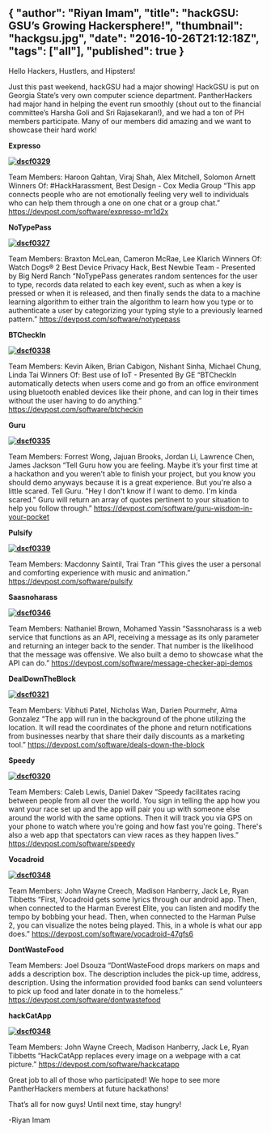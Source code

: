 {
  "author": "Riyan Imam",
  "title": "hackGSU: GSU’s Growing Hackersphere!",
  "thumbnail": "hackgsu.jpg",
  "date": "2016-10-26T21:12:18Z",
  "tags": ["all"],
  "published": true
}
---
Hello Hackers, Hustlers, and Hipsters!

Just this past weekend, hackGSU had a major showing! HackGSU is put on Georgia State’s very own computer science department. PantherHackers had major hand in helping the event run smoothly (shout out to the financial committee’s Harsha Goli and Sri Rajasekaran!), and we had a ton of PH members participate. Many of our members did amazing and we want to showcase their hard work!

**Expresso**

**[![dscf0329](http://pantherhackers.com/wp-content/uploads/2016/10/DSCF0329-300x200.jpg)](http://pantherhackers.com/wp-content/uploads/2016/10/DSCF0329.jpg)**

 Team Members: Haroon Qahtan, Viraj Shah, Alex Mitchell, Solomon Arnett Winners Of: #HackHarassment, Best Design - Cox Media Group “This app connects people who are not emotionally feeling very well to individuals who can help them through a one on one chat or a group chat.”
 <https://devpost.com/software/expresso-mr1d2x>

 **NoTypePass**

 **[![dscf0327](http://pantherhackers.com/wp-content/uploads/2016/10/DSCF0327-300x200.jpg)](http://pantherhackers.com/wp-content/uploads/2016/10/DSCF0327.jpg)**

 Team Members: Braxton McLean, Cameron McRae, Lee Klarich Winners Of: Watch Dogs® 2 Best Device Privacy Hack, Best Newbie Team - Presented by Big Nerd Ranch “NoTypePass generates random sentences for the user to type, records data related to each key event, such as when a key is pressed or when it is released, and then finally sends the data to a machine learning algorithm to either train the algorithm to learn how you type or to authenticate a user by categorizing your typing style to a previously learned pattern.”
 <https://devpost.com/software/notypepass>

 **BTCheckIn**

 **[![dscf0338](http://pantherhackers.com/wp-content/uploads/2016/10/DSCF0338-300x200.jpg)](http://pantherhackers.com/wp-content/uploads/2016/10/DSCF0338.jpg)**

 Team Members: Kevin Aiken, Brian Cabigon, Nishant Sinha, Michael Chung, Linda Tai Winners Of: Best use of IoT - Presented By GE “BTCheckIn automatically detects when users come and go from an office environment using bluetooth enabled devices like their phone, and can log in their times without the user having to do anything.”
 <https://devpost.com/software/btcheckin>

 **Guru**

**[![dscf0335](http://pantherhackers.com/wp-content/uploads/2016/10/DSCF0335-300x200.jpg)](http://pantherhackers.com/wp-content/uploads/2016/10/DSCF0335.jpg)**

 Team Members: Forrest Wong, Jajuan Brooks, Jordan Li, Lawrence Chen, James Jackson “Tell Guru how you are feeling. Maybe it’s your first time at a hackathon and you weren’t able to finish your project, but you know you should demo anyways because it is a great experience. But you're also a little scared. Tell Guru. "Hey I don't know if I want to demo. I'm kinda scared." Guru will return an array of quotes pertinent to your situation to help you follow through.”
 <https://devpost.com/software/guru-wisdom-in-your-pocket>

 **Pulsify**

 **[![dscf0339](http://pantherhackers.com/wp-content/uploads/2016/10/DSCF0339-300x200.jpg)](http://pantherhackers.com/wp-content/uploads/2016/10/DSCF0339.jpg)**

 Team Members: Macdonny Saintil, Trai Tran “This gives the user a personal and comforting experience with music and animation.”
 <https://devpost.com/software/pulsify>

 **Saasnoharass**

**[![dscf0346](http://pantherhackers.com/wp-content/uploads/2016/10/DSCF0346-300x200.jpg)](http://pantherhackers.com/wp-content/uploads/2016/10/DSCF0346.jpg)**

 Team Members: Nathaniel Brown, Mohamed Yassin “Sassnoharass is a web service that functions as an API, receiving a message as its only parameter and returning an integer back to the sender. That number is the likelihood that the message was offensive. We also built a demo to showcase what the API can do.”
 <https://devpost.com/software/message-checker-api-demos>

 **DealDownTheBlock**

 **[![dscf0321](http://pantherhackers.com/wp-content/uploads/2016/10/DSCF0321-300x200.jpg)](http://pantherhackers.com/wp-content/uploads/2016/10/DSCF0321.jpg)**

 Team Members: Vibhuti Patel, Nicholas Wan, Darien Pourmehr, Alma Gonzalez “The app will run in the background of the phone utilizing the location. It will read the coordinates of the phone and return notifications from businesses nearby that share their daily discounts as a marketing tool.”
 <https://devpost.com/software/deals-down-the-block>

 **Speedy**

**[![dscf0320](http://pantherhackers.com/wp-content/uploads/2016/10/DSCF0320-300x200.jpg)](http://pantherhackers.com/wp-content/uploads/2016/10/DSCF0320.jpg)**

 Team Members: Caleb Lewis, Daniel Dakev “Speedy facilitates racing between people from all over the world. You sign in telling the app how you want your race set up and the app will pair you up with someone else around the world with the same options. Then it will track you via GPS on your phone to watch where you're going and how fast you're going. There's also a web app that spectators can view races as they happen lives.”
 <https://devpost.com/software/speedy>

 **Vocadroid**

**[![dscf0348](http://pantherhackers.com/wp-content/uploads/2016/10/DSCF0348-300x200.jpg)](http://pantherhackers.com/wp-content/uploads/2016/10/DSCF0348.jpg)**

 Team Members: John Wayne Creech, Madison Hanberry, Jack Le, Ryan Tibbetts “First, Vocadroid gets some lyrics through our android app. Then, when connected to the Harman Everest Elite, you can listen and modify the tempo by bobbing your head. Then, when connected to the Harman Pulse 2, you can visualize the notes being played. This, in a whole is what our app does.”
 <https://devpost.com/software/vocadroid-47gfs6>

 **DontWasteFood**

 Team Members: Joel Dsouza “DontWasteFood drops markers on maps and adds a description box. The description includes the pick-up time, address, description. Using the information provided food banks can send volunteers to pick up food and later donate in to the homeless.”
 <https://devpost.com/software/dontwastefood>

 **hackCatApp**

**[![dscf0348](http://pantherhackers.com/wp-content/uploads/2016/10/DSCF0348-300x200.jpg)](http://pantherhackers.com/wp-content/uploads/2016/10/DSCF0348.jpg)**

 Team Members: John Wayne Creech, Madison Hanberry, Jack Le, Ryan Tibbetts “HackCatApp replaces every image on a webpage with a cat picture.”
 <https://devpost.com/software/hackcatapp>

 Great job to all of those who participated! We hope to see more PantherHackers members at future hackathons!   

 That’s all for now guys! Until next time, stay hungry!

 -Riyan Imam
